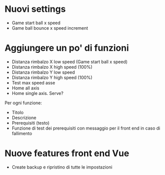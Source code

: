 # Nuovi settings
* Game start ball x speed
* Game ball bounce x speed increment

# Aggiungere un po' di funzioni
* Distanza rimbalzo X low speed (Game start ball x speed)
* Distanza rimbalzo X high speed (100%)
* Distanza rimbalzo Y low speed 
* Distanza rimbalzo Y high speed (100%)
* Test max speed asse
* Home all axis
* Home single axis. Serve?

Per ogni funzione:
* Titolo
* Descrizione
* Prerequisiti (testo)
* Funzione di test dei prerequisiti con messaggio per il front end in caso di fallimento

# Nuove features front end Vue
* Create backup e ripristino di tutte le impostazioni
